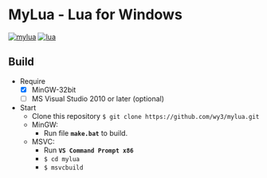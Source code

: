 MyLua - Lua for Windows
===
[![mylua](https://img.shields.io/badge/mylua-0.1-green.svg?longCache=true&style=flat-square)](https://github.com/wy3/mylua) [![lua](https://img.shields.io/badge/lua-5.3.4-blue.svg?longCache=true&style=flat-square)](https://www.lua.org)

## Build
- Require
	 - [x] MinGW-32bit
	 - [ ] MS Visual Studio 2010 or later (optional)
- Start
	- Clone this repository `$ git clone https://github.com/wy3/mylua.git`
	- MinGW:
		- Run file **`make.bat`** to build.
	- MSVC:
		- Run **`VS Command Prompt x86`**
		- `$ cd mylua`
		- `$ msvcbuild`
